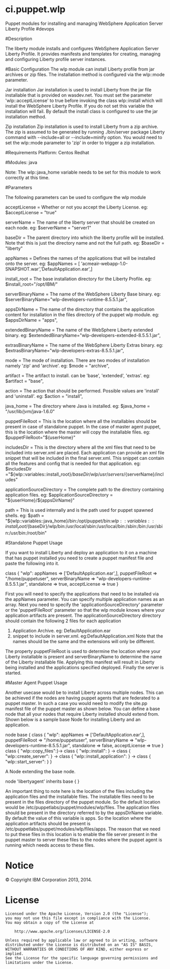 ci.puppet.wlp
=============

Puppet modules for installing and managing WebSphere Application Server Liberty Profile #devops

#Description
  
The liberty module installs and configures WebSphere Application Server Liberty Profile. It provides manifests and templates for creating, managing and configuring Liberty profile server instances.
  
#Basic Configuration
  The wlp module can install Liberty profile from jar archives or zip files. The installation method is configured via the wlp::mode parameter.
  
  Jar installation
  Jar installation is used to install Liberty from the jar file installable that is provided on wasdev.net. You must set the parameter 'wlp::acceptLicense' to true before invoking the class wlp::install which will install the WebSphere Liberty Profile. If you do not set this
  variable the installation will fail. By default the install class is configured to use the jar installation method. 
  
  Zip installation
  Zip installation is used to install Liberty from a zip archive. The zip is assumed to be generated by running ./bin/server package Liberty command with --include=all or --include=minify option. You would need to set the wlp::mode parameter to 'zip' in order to trigger
  a zip installation.
  
#Requirements
  Platform:
    Centos
    Redhat

#Modules:
    java
    
Note: The wlp::java_home variable needs to be set for this module to work correctly at this time.
  
#Parameters

The following parameters can be used to configure the wlp module

acceptLicense = Whether or not you accept the Liberty License. eg: $acceptLicense = "true"

serverName = The name of the liberty server that should be created on each node. eg: $serverName = "server1"

baseDir = The parent directory into which the liberty profile will be installed. Note that this is just 
the directory name and not the full path. eg: $baseDir = "liberty" 

appNames = Defines the names of the applications that will be installed onto the server. 
           eg: $appNames = [ 'acmeair-webapp-1.0-SNAPSHOT.war','DefaultApplication.ear',]

install_root = The base installation directory for the Liberty Profile. eg: $install_root="/opt/IBM/"

serverBinaryName = The name of the WebSphere Liberty Base binary. eg: $serverBinaryName="wlp-developers-runtime-8.5.5.1.jar",

appsDirName = The name of the directory that contains the application content for installation in the files directory of the puppet wlp module. eg: $appsDirName = "apps", 

extendedBinaryName = The name of the WebSphere Liberty extended binary. eg: $extendedBinaryName="wlp-developers-extended-8.5.5.1.jar", 

extrasBinaryName = The name of the WebSphere Liberty Extras binary. eg: $extrasBinaryName="wlp-developers-extras-8.5.5.1.jar", 

mode = The mode of installation. There are two modes of installation namely 'zip' and 'archive'. eg: $mode = "archive",

artifact = The artifact to install. can be 'base', 'extended', 'extras'. eg: $artifact = "base", 

action = The action that should be performed. Possible values are 'install' and 'uninstall'. eg: $action = "install", 

java_home = The directory where Java is installed. eg: $java_home = "/usr/lib/jvm/java-1.6.0"

puppetFileRoot = This is the location where all the installables should be present in case of standalone puppet. In the case of master agent puppet, this is the location where the master will copy the installable files. eg: $puppetFileRoot="${userHome}"
                 
includesDir = This is the directory where all the xml files that need to be included into server.xml are placed. Each application can provide an xml file snippet that will be included in the final server.xml. This snippet can contain all the features and config that is needed for that application. eg: $includesDir ="${wlp::variables::install_root}/${baseDir}/wlp/usr/servers/${serverName}/includes"
              
applicationSourceDirectory = The complete path to the directory containing application files. eg: $applicationSourceDirectory = "${userHome}/${appsDirName}"

path = This is used internally and is the path used for puppet spawned shells. eg: $path = "${wlp::variables::java_home}/bin:/opt/puppet/bin:${wlp::variables::install_root}/${baseDir}/wlp/bin:/usr/local/sbin:/usr/local/bin:/sbin:/bin:/usr/sbin:/usr/bin:/root/bin"

#Standalone Puppet Usage

 If you want to install Liberty and deploy an application to it on a machine that has puppet installed you need to create a puppet manifest file and paste the following into it.

 class { "wlp":
     appNames => ['DefaultApplication.ear',],
     puppetFileRoot => "/home/puppetuser",
     serverBinaryName => "wlp-developers-runtime-8.5.5.1.jar",
     standalone => true,
     acceptLicense => true
 }

 
First you will need to specify the applications that need to be installed via the appNames parameter. You can specify multiple application names as an array.
Next you need to specify the 'applicationSourceDirectory' parameter or the 'puppetFileRoot' parameter so that the wlp module knows where your application artifacts are present. The applicationSourceDirectory 
directory should contain the following 2 files for each application

 1) Application Archive. eg: DefaultApplication.ear
 2) snippet to include in server.xml. eg:DefaultApplication.xml
 Note that the names should be the same and the extensions will only be different.
 
The property puppetFileRoot is used to determine the location where your Liberty installable is present and serverBinaryName to determine the name of the Liberty installable file. 
Applying this manifest will result in Liberty being installed and the applications specified deployed. Finally the server is started.
 
#Master Agent Puppet Usage

Another usecase would be to install Liberty across multiple nodes. This can be achieved if the nodes are having puppet agents that are federated to a puppet master. 
In such a case you would need to modify the site.pp manifest file of the puppet master as shown below. You can define a base node that all your nodes that require 
Liberty installed should extend from. Shown below is a sample base Node for installing Liberty and an application.

node base {
   class { "wlp":
     appNames => ['DefaultApplication.ear',],
     puppetFileRoot => "/home/puppetuser",
     serverBinaryName => "wlp-developers-runtime-8.5.5.1.jar",
     standalone => false,
     acceptLicense => true
   }
   class { "wlp::copy_files":}->
   class { "wlp::install": } ->
   class { "wlp::create_server": } ->
   class { "wlp::install_application": } ->
   class { "wlp::start_server": }
}

A Node extending the base node.

node 'libertyagent' inherits base {
}

An important thing to note here is the location of the files including the application files and the installable files. 
The installable files need to be present in the files directory of the puppet module. So the default location would be 
/etc/puppetlabs/puppet/modules/wlp/files. The application files should be present in the directory referred to by 
the appsDirName variable. By default the value of this variable is apps. So the location where the application artifacts 
should be present is /etc/puppetlabs/puppet/modules/wlp/files/apps. The reason that we need to put these files in 
this location is to enable the file server present in the puppet master to server these files to the nodes where the 
puppet agent is running which needs access to these files.


# Notice

© Copyright IBM Corporation 2013, 2014.

# License

```text
Licensed under the Apache License, Version 2.0 (the "License");
you may not use this file except in compliance with the License.
You may obtain a copy of the License at

    http://www.apache.org/licenses/LICENSE-2.0

Unless required by applicable law or agreed to in writing, software
distributed under the License is distributed on an "AS IS" BASIS,
WITHOUT WARRANTIES OR CONDITIONS OF ANY KIND, either express or implied.
See the License for the specific language governing permissions and
limitations under the License.
```
